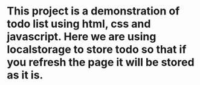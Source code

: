 # This project is a demonstration of todo list using html, css and javascript. Here we are using localstorage to store todo so that if you refresh the page it will be stored as it is. 
